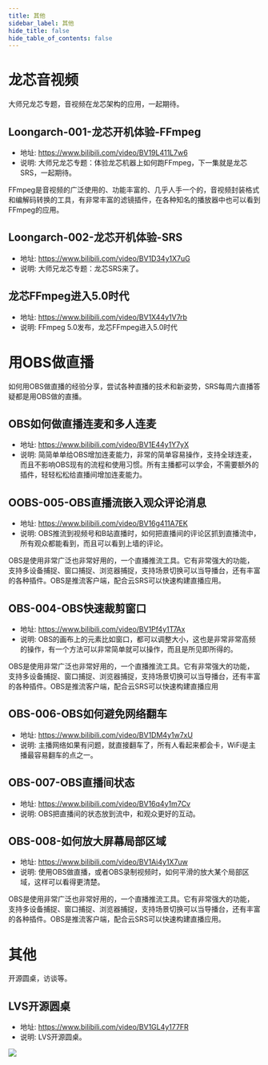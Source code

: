 ```yaml
---
title: 其他
sidebar_label: 其他
hide_title: false
hide_table_of_contents: false
---
```


# 龙芯音视频

大师兄龙芯专题，音视频在龙芯架构的应用，一起期待。

## Loongarch-001-龙芯开机体验-FFmpeg
* 地址: https://www.bilibili.com/video/BV19L411L7w6
* 说明: 大师兄龙芯专题：体验龙芯机器上如何跑FFmpeg，下一集就是龙芯SRS，一起期待。

FFmpeg是音视频的广泛使用的、功能丰富的、几乎人手一个的，音视频封装格式和编解码转换的工具，有非常丰富的滤镜插件，在各种知名的播放器中也可以看到FFmpeg的应用。

## Loongarch-002-龙芯开机体验-SRS
* 地址: https://www.bilibili.com/video/BV1D34y1X7uG
* 说明: 大师兄龙芯专题：龙芯SRS来了。

## 龙芯FFmpeg进入5.0时代
* 地址: https://www.bilibili.com/video/BV1X44y1V7rb  
* 说明: FFmpeg 5.0发布，龙芯FFmpeg进入5.0时代 
    

# 用OBS做直播
如何用OBS做直播的经验分享，尝试各种直播的技术和新姿势，SRS每周六直播答疑都是用OBS做的直播。

## OBS如何做直播连麦和多人连麦
* 地址: https://www.bilibili.com/video/BV1E44y1Y7yX
* 说明: 简简单单给OBS增加连麦能力，非常的简单容易操作，支持全球连麦，而且不影响OBS现有的流程和使用习惯。所有主播都可以学会，不需要额外的插件，轻轻松松给直播间增加连麦能力。

## OOBS-005-OBS直播流嵌入观众评论消息
* 地址: https://www.bilibili.com/video/BV16g411A7EK
* 说明: OBS推流到视频号和B站直播时，如何把直播间的评论区抓到直播流中，所有观众都能看到，而且可以看到上墙的评论。

OBS是使用非常广泛也非常好用的，一个直播推流工具。它有非常强大的功能，支持多设备捕捉、窗口捕捉、浏览器捕捉，支持场景切换可以当导播台，还有丰富的各种插件。OBS是推流客户端，配合云SRS可以快速构建直播应用。
      
## OBS-004-OBS快速裁剪窗口
* 地址: https://www.bilibili.com/video/BV1Pf4y1T7Ax
* 说明: OBS的画布上的元素比如窗口，都可以调整大小，这也是非常非常高频的操作，有一个方法可以非常简单就可以操作，而且是所见即所得的。

OBS是使用非常广泛也非常好用的，一个直播推流工具。它有非常强大的功能，支持多设备捕捉、窗口捕捉、浏览器捕捉，支持场景切换可以当导播台，还有丰富的各种插件。OBS是推流客户端，配合云SRS可以快速构建直播应用

## OBS-006-OBS如何避免网络翻车
* 地址: https://www.bilibili.com/video/BV1DM4y1w7xU
* 说明: 主播网络如果有问题，就直接翻车了，所有人看起来都会卡，WiFi是主播最容易翻车的点之一。

## OBS-007-OBS直播间状态
* 地址: https://www.bilibili.com/video/BV16q4y1m7Cv
* 说明: OBS把直播间的状态放到流中，和观众更好的互动。

## OBS-008-如何放大屏幕局部区域
* 地址: https://www.bilibili.com/video/BV1Ai4y1X7uw
* 说明: 使用OBS做直播，或者OBS录制视频时，如何平滑的放大某个局部区域，这样可以看得更清楚。

OBS是使用非常广泛也非常好用的，一个直播推流工具。它有非常强大的功能，支持多设备捕捉、窗口捕捉、浏览器捕捉，支持场景切换可以当导播台，还有丰富的各种插件。OBS是推流客户端，配合云SRS可以快速构建直播应用。      

# 其他

开源圆桌，访谈等。

## LVS开源圆桌
* 地址: https://www.bilibili.com/video/BV1GL4y177FR
* 说明: LVS开源圆桌。

![](https://ossrs.net/gif/v1/sls.gif?site=ossrs.net&path=/lts/tutorial/zh/v5/srs-other)


